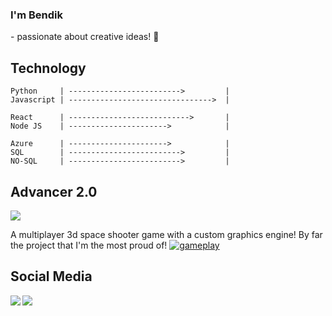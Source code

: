 ### I'm Bendik
\- passionate about creative ideas! 🔭

## Technology
```
Python     | ------------------------->         |
Javascript | -------------------------------->  |

React      | --------------------------->       |
Node JS    | ---------------------->            |

Azure      | ---------------------->            |
SQL        | ------------------------->         |
NO-SQL     | ------------------------->         |
```
  
## Advancer 2.0
<a href="https://github.com/Sharpness-B/Advancer-2.0/" target="_blank">
  <img align="center" src="https://img.shields.io/badge/GitHub-100000?style=for-the-badge&logo=github&logoColor=white">
</a>

A multiplayer 3d space shooter game with a custom graphics engine! By far the project that I'm the most proud of!
<a href="https://advancer20.herokuapp.com" target="_blank">
  <img src="https://github.com/Sharpness-B/Advancer-2.0/blob/main/marketing_assets/main.gif?raw=true" alt="gameplay">
</a>

## Social Media
<a href="https://www.linkedin.com/in/skarpnes/" target="_blank" >
  <img align="left"  src="https://img.shields.io/badge/LinkedIn-0077B5?style=for-the-badge&logo=linkedin&logoColor=white" />
</a>

<a href="https://www.instagram.com/bendikskarpnes/" target="_blank" >
  <img align="left"  src="https://img.shields.io/badge/Instagram-E4405F?style=for-the-badge&logo=instagram&logoColor=white" />
</a>

